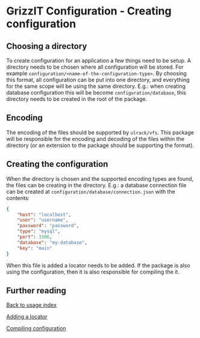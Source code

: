 # GrizzIT Configuration - Creating configuration

## Choosing a directory
To create configuration for an application a few things need to be setup. A
directory needs to be chosen where all configuration will be stored. For example
`configuration/<name-of-the-configuration-type>`. By choosing this format, all
configuration can be put into one directory, and everything for the same scope
will be using the same directory. E.g.: when creating database configuration
this will be become `configuration/database`, this directory needs to be created
in the root of the package.

## Encoding
The encoding of the files should be supported by `ulrack/vfs`. This package will
be responsible for the encoding and decoding of the files within the directory
(or an extension to the package should be supporting the format).

## Creating the configuration
When the directory is chosen and the supported encoding types are found, the
files can be creating in the directory. E.g.: a database connection file can be
created at `configuration/database/connection.json` with the contents:
```json
{
    "host": "localhost",
    "user": "username",
    "password": "password",
    "type": "mysql",
    "port": 3306,
    "database": "my-database",
    "key": "main"
}
```

When this file is added a locator needs to be added. If the package is also
using the configuration, then it is also responsible for compiling the it.

## Further reading

[Back to usage index](index.md)

[Adding a locator](adding-a-locator.md)

[Compiling configuration](compiling-configuration.md)
